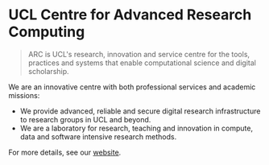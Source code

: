 # UCL Centre for Advanced Research Computing

> ARC is UCL's research, innovation and service centre for the tools, practices
> and systems that enable computational science and digital scholarship.

We are an innovative centre with both professional services and academic
missions:

- We provide advanced, reliable and secure digital research infrastructure to
  research groups in UCL and beyond.
- We are a laboratory for research, teaching and innovation in compute, data and
  software intensive research methods.

For more details, see our [website](https://www.ucl.ac.uk/arc).

